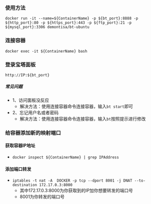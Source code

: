 ### 使用方法
  `docker run -it --name=${ContainerName} -p ${bt_port}:8888 -p ${http_port}:80 -p ${https_port}:443 -p ${ftp_port}:21 -p ${mysql_port}:3306 demontisa/bt-ubuntu`
### 连接容器
  `docker exec -it ${ContainerName} bash`
### 登录宝塔面板
  `http://IP:${bt_port}`
##### 常见问题
 - 1、访问面板没反应
   - 解决方法：使用连接容器命令连接容器，输入`bt start`即可
 - 2、忘记用户名或者密码
   - 解决方法：使用连接容器命令连接容器，输入`bt`按照提示进行修改

### 给容器添加新的映射端口

#### 获取容器IP地址
- `docker inspect ${ContainerName} | grep IPAddress`

#### 添加端口转发
- `iptables -t nat -A  DOCKER -p tcp --dport 8001 -j DNAT --to-destination 172.17.0.3:8000`
  - 其中172.17.0.3:8000为你获取到的IP加你想要转发的端口号
  - 8001为你转发的端口号
